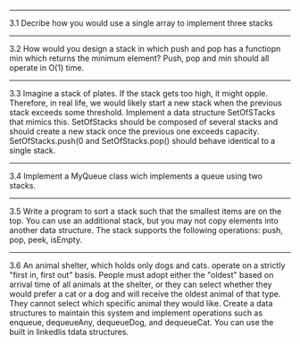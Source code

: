 <hr>
3.1
Decribe how you would use a single array to implement three stacks
<hr>
3.2
How would you design a stack in which push and pop has a functiopn min which returns the minimum element? Push, pop and min should all operate in O(1) time.
<hr>
3.3
Imagine a stack of plates. If the stack gets too high, it might opple. Therefore, in real life, we would likely start a new stack when the previous stack exceeds some threshold. Implement a data structure SetOfSTacks that mimics this. SetOfStacks should be composed of several stacks and should create a new stack once the previous one exceeds capacity. SetOfStacks.push(0 and SetOfStacks.pop() should behave identical to a single stack. 
<hr>
3.4
Implement a MyQueue class wich implements a queue using two stacks.
<hr>
3.5
Write a program to sort a stack such that the smallest items are on the top. You can use an additional stack, but you may not copy elements into another data structure. The stack supports the following operations: push, pop, peek, isEmpty.
<hr>
3.6
An animal shelter, which holds only dogs and cats. operate on a strictly "first in, first out" basis. People must adopt either the "oldest" based on arrival time of all animals at the shelter, or they can select whether they would prefer a cat or a dog and will receive the oldest animal of that type. They cannot select which specific animal they would like. Create a data structures to maintain this system and implement operations such as enqueue, dequeueAny, dequeueDog, and dequeueCat. You can use the built in linkedlis tdata structures.
